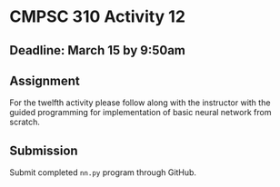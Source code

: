# CMPSC 310 Activity 12

## Deadline: March 15 by 9:50am

## Assignment

 For the twelfth activity please follow along with the instructor with the guided programming for implementation of basic neural network from scratch.
 
## Submission

Submit completed `nn.py` program through GitHub.
